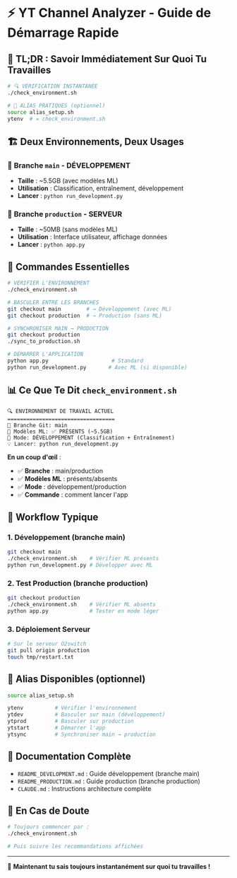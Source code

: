 # ⚡ YT Channel Analyzer - Guide de Démarrage Rapide

## 🎯 TL;DR : Savoir Immédiatement Sur Quoi Tu Travailles

```bash
# 🔍 VÉRIFICATION INSTANTANÉE
./check_environment.sh

# 🔧 ALIAS PRATIQUES (optionnel)
source alias_setup.sh
ytenv  # = check_environment.sh
```

## 🏗️ Deux Environnements, Deux Usages

### 🔬 **Branche `main` - DÉVELOPPEMENT**
- **Taille** : ~5.5GB (avec modèles ML)
- **Utilisation** : Classification, entraînement, développement
- **Lancer** : `python run_development.py`

### 🚀 **Branche `production` - SERVEUR**
- **Taille** : ~50MB (sans modèles ML)
- **Utilisation** : Interface utilisateur, affichage données
- **Lancer** : `python app.py`

## 🔄 Commandes Essentielles

```bash
# VÉRIFIER L'ENVIRONNEMENT
./check_environment.sh

# BASCULER ENTRE LES BRANCHES
git checkout main        # → Développement (avec ML)
git checkout production  # → Production (sans ML)

# SYNCHRONISER MAIN → PRODUCTION
git checkout production
./sync_to_production.sh

# DÉMARRER L'APPLICATION
python app.py                    # Standard
python run_development.py       # Avec ML (si disponible)
```

## 📊 Ce Que Te Dit `check_environment.sh`

```
🔍 ENVIRONNEMENT DE TRAVAIL ACTUEL
==================================
📍 Branche Git: main
🧠 Modèles ML: ✅ PRÉSENTS (~5.5GB)
🔬 Mode: DÉVELOPPEMENT (Classification + Entraînement)
💡 Lancer: python run_development.py
```

**En un coup d'œil** :
- ✅ **Branche** : main/production
- ✅ **Modèles ML** : présents/absents
- ✅ **Mode** : développement/production
- ✅ **Commande** : comment lancer l'app

## 🎯 Workflow Typique

### 1. **Développement** (branche main)
```bash
git checkout main
./check_environment.sh    # Vérifier ML présents
python run_development.py # Développer avec ML
```

### 2. **Test Production** (branche production)
```bash
git checkout production
./check_environment.sh    # Vérifier ML absents
python app.py             # Tester en mode léger
```

### 3. **Déploiement Serveur**
```bash
# Sur le serveur O2switch
git pull origin production
touch tmp/restart.txt
```

## 🔧 Alias Disponibles (optionnel)

```bash
source alias_setup.sh

ytenv          # Vérifier l'environnement
ytdev          # Basculer sur main (développement)
ytprod         # Basculer sur production
ytstart        # Démarrer l'app
ytsync         # Synchroniser main → production
```

## 📁 Documentation Complète

- `README_DEVELOPMENT.md` : Guide développement (branche main)
- `README_PRODUCTION.md` : Guide production (branche production)
- `CLAUDE.md` : Instructions architecture complète

## 🚨 En Cas de Doute

```bash
# Toujours commencer par :
./check_environment.sh

# Puis suivre les recommandations affichées
```

---

🎯 **Maintenant tu sais toujours instantanément sur quoi tu travailles !**